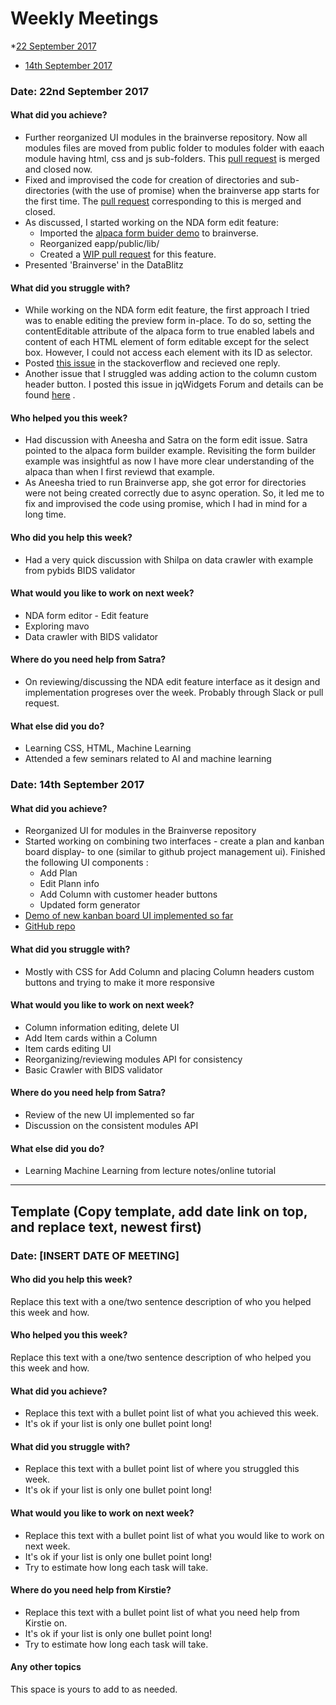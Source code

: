 # Weekly Meetings

*[22 September 2017](#date-22nd-september-2017)
* [14th September 2017](#date-14th-september-2017)

### Date: 22nd September 2017
#### What did you achieve?
* Further reorganized UI modules in the brainverse repository. Now all modules files are moved from public folder to modules folder with eaach module having html, css and js sub-folders. This [pull request](https://github.com/ReproNim/brainverse/pull/69) is merged and closed now.
* Fixed and improvised the code for creation of directories and sub-directories (with the use of promise) when the brainverse app starts for the first time. The [pull request](https://github.com/ReproNim/brainverse/pull/70) corresponding to this is merged and closed.
* As discussed, I started working on the NDA form edit feature:
  * Imported the [alpaca form buider demo](http://www.alpacajs.org/demos/form-builder/form-builder.html) to brainverse.
  * Reorganized eapp/public/lib/
  * Created a [WIP pull request](https://github.com/ReproNim/brainverse/pull/71) for this feature.
* Presented 'Brainverse' in the DataBlitz

#### What did you struggle with?
* While working on the NDA form edit feature, the first approach I tried was to enable editing the preview form in-place. To do so, setting the contentEditable attribute of the alpaca form to true enabled labels and content of each HTML element of form editable except for the select box. However, I could not access each element with its ID as selector.
* Posted [this issue](https://stackoverflow.com/questions/46307840/accessing-html-element-in-an-alpacajs-generated-form-and-making-content-contente) in the stackoverflow and recieved one reply.
* Another issue that I struggled was adding action to the column custom header button. I posted this issue in jqWidgets Forum and details can be found [here](https://www.jqwidgets.com/community/topic/multiple-custom-button-in-the-column-header/) .

#### Who helped you this week?
* Had discussion with Aneesha and Satra on the form edit issue. Satra pointed to the alpaca form builder example. Revisiting the form builder example was insightful as now I have more clear understanding of the alpaca than when I first reviewd that example.
* As Aneesha tried to run Brainverse app, she got error for directories were not being created correctly due to async operation. So, it led me to fix and improvised the code using promise, which I had in mind for a long time.

#### Who did you help this week?
* Had a very quick discussion with Shilpa on data crawler with example from pybids BIDS validator

#### What would you like to work on next week?
* NDA form editor - Edit feature
* Exploring mavo
* Data crawler with BIDS validator

#### Where do you need help from Satra?
* On reviewing/discussing the NDA edit feature interface as it design and implementation progreses over the week. Probably through Slack or pull request.

#### What else did you do?
* Learning CSS, HTML, Machine Learning
* Attended a few seminars related to AI and machine learning


### Date: 14th September 2017
#### What did you achieve?
* Reorganized UI for modules in the Brainverse repository
* Started working on combining two interfaces  - create a plan and kanban board display- to one (similar to github project management ui). Finished the following UI components :
  * Add Plan
  * Edit Plann info
  * Add Column with customer header buttons
  * Updated form generator
* [Demo of new kanban board UI implemented so far](https://www.dropbox.com/s/nym6bl6uqzlpt12/newUI-14thSeptember2017.mov?dl=0)
* [GitHub repo](https://github.com/smpadhy/brainverse/tree/feature-kanban-board)

#### What did you struggle with?
* Mostly with CSS for Add Column and placing Column headers custom buttons and trying to make it more responsive

#### What would you like to work on next week?
* Column information editing, delete UI
* Add Item cards within a Column
* Item cards editing UI
* Reorganizing/reviewing modules API for consistency
* Basic Crawler with BIDS validator

#### Where do you need help from Satra?
* Review of the new UI implemented so far
* Discussion on the consistent modules API

#### What else did you do?
* Learning Machine Learning from lecture notes/online tutorial

--------

## Template (Copy template, add date link on top, and replace text, newest first)

### Date: [INSERT DATE OF MEETING]

#### Who did you help this week?

Replace this text with a one/two sentence description of who you helped this week and how.


#### Who helped you this week?

Replace this text with a one/two sentence description of who helped you this week and how.

#### What did you achieve?

* Replace this text with a bullet point list of what you achieved this week.
* It's ok if your list is only one bullet point long!

#### What did you struggle with?

* Replace this text with a bullet point list of where you struggled this week.
* It's ok if your list is only one bullet point long!

#### What would you like to work on next week?

* Replace this text with a bullet point list of what you would like to work on next week.
* It's ok if your list is only one bullet point long!
* Try to estimate how long each task will take.

#### Where do you need help from Kirstie?

* Replace this text with a bullet point list of what you need help from Kirstie on.
* It's ok if your list is only one bullet point long!
* Try to estimate how long each task will take.

#### Any other topics

This space is yours to add to as needed.
